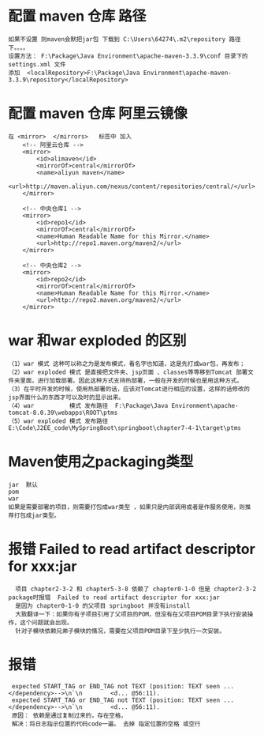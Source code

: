#  配置 maven 仓库 路径  
    如果不设置 则maven会默把jar包 下载到 C:\Users\64274\.m2\repository 路径下。。。。
    设置方法： F:\Package\Java Environment\apache-maven-3.3.9\conf 目录下的 settings.xml 文件
    添加  <localRepository>F:\Package\Java Environment\apache-maven-3.3.9\repository</localRepository> 
    
    
#  配置 maven 仓库  阿里云镜像  
    在 <mirror>  </mirrors>   标签中 加入 
        <!-- 阿里云仓库 -->
        <mirror>
            <id>alimaven</id>
            <mirrorOf>central</mirrorOf>
            <name>aliyun maven</name>
            <url>http://maven.aliyun.com/nexus/content/repositories/central/</url>
        </mirror>
    
        <!-- 中央仓库1 -->
        <mirror>
            <id>repo1</id>
            <mirrorOf>central</mirrorOf>
            <name>Human Readable Name for this Mirror.</name>
            <url>http://repo1.maven.org/maven2/</url>
        </mirror>
    
        <!-- 中央仓库2 -->
        <mirror>
            <id>repo2</id>
            <mirrorOf>central</mirrorOf>
            <name>Human Readable Name for this Mirror.</name>
            <url>http://repo2.maven.org/maven2/</url>
        </mirror>
        
# war 和war exploded 的区别 
    （1）war 模式 这种可以称之为是发布模式，看名字也知道，这是先打成war包，再发布；
    （2）war exploded 模式 是直接把文件夹、jsp页面 、classes等等移到Tomcat 部署文件夹里面，进行加载部署。因此这种方式支持热部署，一般在开发的时候也是用这种方式。
    （3）在平时开发的时候，使用热部署的话，应该对Tomcat进行相应的设置，这样的话修改的jsp界面什么的东西才可以及时的显示出来。
    （4）war          模式 发布路径  F:\Package\Java Environment\apache-tomcat-8.0.39\webapps\ROOT\ptms
    （5）war exploded 模式 发布路径  E:\Code\J2EE_code\MySpringBoot\springboot\chapter7-4-1\target\ptms
    
    
# Maven使用之packaging类型
    jar  默认
    pom
    war
    如果是需要部署的项目，则需要打包成war类型 ，如果只是内部调用或者是作服务使用，则推荐打包成jar类型。


# 报错 Failed to read artifact descriptor for xxx:jar  
      项目 chapter2-3-2 和 chapter5-3-8 依赖了 chapter0-1-0 但是 chapter2-3-2 package时报错  Failed to read artifact descriptor for xxx:jar 
      是因为 chapter0-1-0 的父项目 springboot 并没有install
      大致翻译一下：如果你有子项目引用了父项目的POM，但没有在父项目POM目录下执行安装操作，这个问题就会出现。
      针对子模块依赖兄弟子模块的情况，需要在父项目POM目录下至少执行一次安装。
      
      
# 报错 
     expected START_TAG or END_TAG not TEXT (position: TEXT seen ...</dependency>-->\n`\n        <d... @56:11).
     expected START_TAG or END_TAG not TEXT (position: TEXT seen ...</dependency>-->\n`\n        <d... @56:11). 
     原因： 依赖是通过复制过来的，存在空格， 
     解决：将日志指示位置的代码code一遍。 去掉 指定位置的空格 或空行